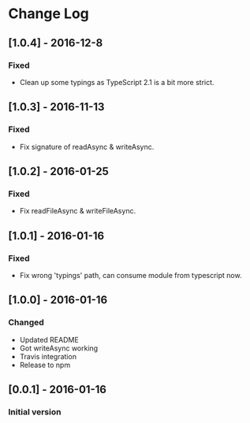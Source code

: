 # Change Log

## [1.0.4] - 2016-12-8
### Fixed
- Clean up some typings as TypeScript 2.1 is a bit more strict.

## [1.0.3] - 2016-11-13
### Fixed
- Fix signature of readAsync & writeAsync.

## [1.0.2] - 2016-01-25
### Fixed
- Fix readFileAsync & writeFileAsync.

## [1.0.1] - 2016-01-16
### Fixed
- Fix wrong 'typings' path, can consume module from typescript now.

## [1.0.0] - 2016-01-16
### Changed
- Updated README
- Got writeAsync working
- Travis integration
- Release to npm

## [0.0.1] - 2016-01-16
### Initial version
